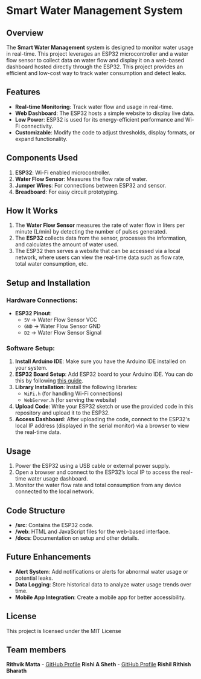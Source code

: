 # Smart Water Management System

## Overview
The **Smart Water Management** system is designed to monitor water usage in real-time. This project leverages an ESP32 microcontroller and a water flow sensor to collect data on water flow and display it on a web-based dashboard hosted directly through the ESP32. This project provides an efficient and low-cost way to track water consumption and detect leaks.

## Features
- **Real-time Monitoring**: Track water flow and usage in real-time.
- **Web Dashboard**: The ESP32 hosts a simple website to display live data.
- **Low Power**: ESP32 is used for its energy-efficient performance and Wi-Fi connectivity.
- **Customizable**: Modify the code to adjust thresholds, display formats, or expand functionality.

## Components Used
1. **ESP32**: Wi-Fi enabled microcontroller.
2. **Water Flow Sensor**: Measures the flow rate of water.
3. **Jumper Wires**: For connections between ESP32 and sensor.
4. **Breadboard**: For easy circuit prototyping.

## How It Works
1. The **Water Flow Sensor** measures the rate of water flow in liters per minute (L/min) by detecting the number of pulses generated.
2. The **ESP32** collects data from the sensor, processes the information, and calculates the amount of water used.
3. The ESP32 then serves a website that can be accessed via a local network, where users can view the real-time data such as flow rate, total water consumption, etc.

## Setup and Installation

### Hardware Connections:
- **ESP32 Pinout**:
  - `5V` -> Water Flow Sensor VCC
  - `GND` -> Water Flow Sensor GND
  - `D2` -> Water Flow Sensor Signal

### Software Setup:
1. **Install Arduino IDE**: Make sure you have the Arduino IDE installed on your system.
2. **ESP32 Board Setup**: Add ESP32 board to your Arduino IDE. You can do this by following [this guide](https://randomnerdtutorials.com/installing-the-esp32-board-in-arduino-ide-windows-instructions/).
3. **Library Installation**: Install the following libraries:
   - `WiFi.h` (for handling Wi-Fi connections)
   - `WebServer.h` (for serving the website)
4. **Upload Code**: Write your ESP32 sketch or use the provided code in this repository and upload it to the ESP32.
5. **Access Dashboard**: After uploading the code, connect to the ESP32's local IP address (displayed in the serial monitor) via a browser to view the real-time data.

## Usage
1. Power the ESP32 using a USB cable or external power supply.
2. Open a browser and connect to the ESP32’s local IP to access the real-time water usage dashboard.
3. Monitor the water flow rate and total consumption from any device connected to the local network.

## Code Structure
- **/src**: Contains the ESP32 code.
- **/web**: HTML and JavaScript files for the web-based interface.
- **/docs**: Documentation on setup and other details.

## Future Enhancements
- **Alert System**: Add notifications or alerts for abnormal water usage or potential leaks.
- **Data Logging**: Store historical data to analyze water usage trends over time.
- **Mobile App Integration**: Create a mobile app for better accessibility.

## License
This project is licensed under the MIT License 

## Team members
**Rithvik Matta** - [GitHub Profile](https://github.com/rtk5)
**Rishi A Sheth** - [GitHub Profile](https://github.com/RishiASheth)
**Rishil** 
**Rithish Bharath** 



